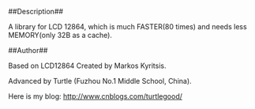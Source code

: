 ##Description##

A library for LCD 12864, which is much FASTER(80 times) and needs less MEMORY(only 32B as a cache).

##Author##

Based on LCD12864 Created by Markos Kyritsis.

Advanced by Turtle (Fuzhou No.1 Middle School, China).

Here is my blog: http://www.cnblogs.com/turtlegood/